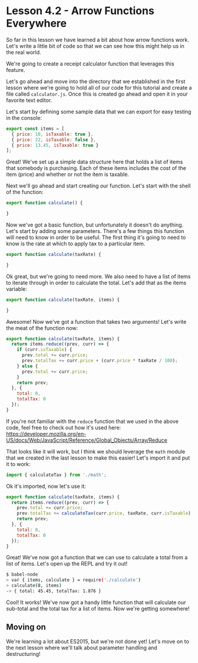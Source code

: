 # Lesson 4.2 - Arrow Functions Everywhere

So far in this lesson we have learned a bit about how arrow functions work.
Let's write a little bit of code so that we can see how this might help us in
the real world.

We're going to create a receipt calculator function that leverages this feature.

Let's go ahead and move into the directory that we established in the first
lesson where we're going to hold all of our code for this tutorial and create
a file called `calculator.js`. Once this is created go ahead and open it in your
favorite text editor.

Let's start by defining some sample data that we can export for easy testing
in the console:

```js
export const items = [
  { price: 10, isTaxable: true },
  { price: 22, isTaxable: false },
  { price: 13.45, isTaxable: true }
];
```

Great! We've set up a simple data structure here that holds a list of items
that somebody is purchasing. Each of these items includes the cost of the
item (price) and whether or not the item is taxable.

Next we'll go ahead and start creating our function. Let's start with the
shell of the function:

```js
export function calculate() {

}
```

Now we've got a basic function, but unfortunately it doesn't do anything. Let's
start by adding some parameters. There's a few things this function will need
to know in order to be useful. The first thing it's going to need to know is
the rate at which to apply tax to a particular item.

```js
export function calculate(taxRate) {

}
```

Ok great, but we're going to need more. We also need to have a list of items
to iterate through in order to calculate the total. Let's add that as the
items variable:

```js
export function calculate(taxRate, items) {

}
```

Awesome! Now we've got a function that takes two arguments! Let's write the meat
of the function now:

```js
export function calculate(taxRate, items) {
  return items.reduce((prev, curr) => {
    if (curr.isTaxable) {
      prev.total += curr.price;
      prev.totalTax += curr.price + (curr.price * taxRate / 100);
    } else {
      prev.total += curr.price;
    }
    return prev;
  }, {
    total: 0,
    totalTax: 0
  });
}
```

If you're not familiar with the `reduce` function that we used in the above
code, feel free to check out how it's used here:
https://developer.mozilla.org/en-US/docs/Web/JavaScript/Reference/Global_Objects/Array/Reduce

That looks like it will work, but I think we should leverage the `math`
module that we created in the last lesson to make this easier! Let's import it
and put it to work:

```js
import { calculateTax } from './math';
```

Ok it's imported, now let's use it:

```js
export function calculate(taxRate, items) {
  return items.reduce((prev, curr) => {
    prev.total += curr.price;
    prev.totalTax += calculateTax(curr.price, taxRate, curr.isTaxable);
    return prev;
  }, {
    total: 0,
    totalTax: 0
  });
}
```

Great! We've now got a function that we can use to calculate a total from a
list of items. Let's open up the REPL and try it out!

```bash
$ babel-node
> var { items, calculate } = require('./calculate')
> calculate(8, items)
-> { total: 45.45, totalTax: 1.876 }
```

Cool! It works! We've now got a handy little function that will calculate our
sub-total and the total tax for a list of items. Now we're getting somewhere!

## Moving on
We're learning a lot about ES2015, but we're not done yet! Let's move on to
the next lesson where we'll talk about parameter handling and destructuring!
